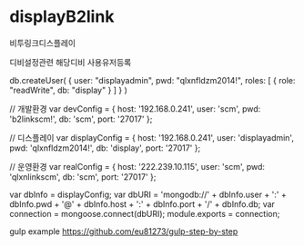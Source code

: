 # displayB2link
비투링크디스플레이


디비설정관련
해당디비 사용유저등록

db.createUser(
    {
        user: "displayadmin",
        pwd: "qlxnfldzm2014!",
        roles: [
            { role: "readWrite", db: "display" }
        ]
    }
)

// 개발환경
var devConfig = {
    host: '192.168.0.241',
    user: 'scm',
    pwd: 'b2linkscm!',
    db: 'scm',
    port: '27017'
};

// 디스플레이
var displayConfig = {
    host: '192.168.0.241',
    user: 'displayadmin',
    pwd: 'qlxnfldzm2014!',
    db: 'display',
    port: '27017'
};

// 운영환경
var realConfig = {
    host: '222.239.10.115',
    user: 'scm',
    pwd: 'qlxnlinkscm',
    db: 'scm',
    port: '27017'
};

var dbInfo = displayConfig;
var dbURI = 'mongodb://' + dbInfo.user + ':' + dbInfo.pwd + '@' + dbInfo.host + ':' + dbInfo.port + '/' + dbInfo.db;
var connection =  mongoose.connect(dbURI);
module.exports = connection;

gulp example
https://github.com/eu81273/gulp-step-by-step